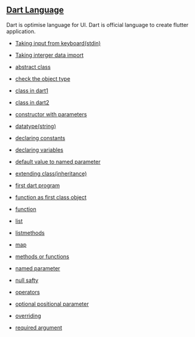 ## [Dart Language](https://github.com/sakshimunde18/Dart)
 Dart is optimise language for UI. Dart is official language to create flutter application.

<ul><li>

[Taking input from keyboard(stdin)](https://github.com/sakshimunde18/Dart/blob/main/Dart/Taking%20input%20from%20keyboard(stdin).dart)

</li>
<li>

[Taking interger data import](https://github.com/sakshimunde18/Dart/blob/main/Dart/Taking%20interger%20data%20import.dart)

</li>
<li>

[abstract class](https://github.com/sakshimunde18/Dart/blob/main/Dart/abstract%20class.dart)

</li>
<li>

[check the object type](https://github.com/sakshimunde18/Dart/blob/main/Dart/check%20the%20object%20type.dart)

</li>
<li>

[class in dart1](https://github.com/sakshimunde18/Dart/blob/main/Dart/class%20in%20dart1.dart)

</li>
<li>

[class in dart2](https://github.com/sakshimunde18/Dart/blob/main/Dart/class%20in%20dart2.dart)

</li>
<li>

[constructor with parameters](https://github.com/sakshimunde18/Dart/blob/main/Dart/constructor%20with%20parameters.dart)

</li>
<li>

[datatype(string)](https://github.com/sakshimunde18/Dart/blob/main/Dart/datatype(string).dart)

</li>
<li>

[declaring constants](https://github.com/sakshimunde18/Dart/blob/main/Dart/declaring%20constants.dart)

</li>
<li>

[declaring variables](https://github.com/sakshimunde18/Dart/blob/main/Dart/declaring%20variables.dart)

</li>
<li>

[default value to named parameter](https://github.com/sakshimunde18/Dart/blob/main/Dart/default%20value%20to%20named%20parameter.dart)

</li>
<li>

[extending class(inheritance)](https://github.com/sakshimunde18/Dart/blob/main/Dart/extending%20class(inheritance).dart)

</li>
<li>

[first dart program](https://github.com/sakshimunde18/Dart/blob/main/Dart/first%20dart%20program.dart)

</li>
<li>

[function as first class object](https://github.com/sakshimunde18/Dart/blob/main/Dart/function%20as%20first%20class%20object.dart)

</li>
<li>

[function](https://github.com/sakshimunde18/Dart/blob/main/Dart/function.dart)

</li>
<li>

[list](https://github.com/sakshimunde18/Dart/blob/main/Dart/list.dart)

</li>
<li>

[listmethods](https://github.com/sakshimunde18/Dart/blob/main/Dart/listmethods.dart)

</li>
<li>

[map](https://github.com/sakshimunde18/Dart/blob/main/Dart/map.dart)

</li>
<li>

[methods or functions](https://github.com/sakshimunde18/Dart/blob/main/Dart/methods%20or%20functions.dart)

</li>
<li>

[named parameter](https://github.com/sakshimunde18/Dart/blob/main/Dart/named%20parameter.dart)

</li>
<li>

[null safty](https://github.com/sakshimunde18/Dart/blob/main/Dart/null%20safty.dart)

</li>
<li>

[operators](https://github.com/sakshimunde18/Dart/blob/main/Dart/operators.dart)

</li>
<li>

[optional positional parameter](https://github.com/sakshimunde18/Dart/blob/main/Dart/optional%20positional%20parameter.dart)

</li>
<li>

[overriding](https://github.com/sakshimunde18/Dart/blob/main/Dart/overriding%20.dart)

</li>
<li>

[required argument](https://github.com/sakshimunde18/Dart/blob/main/Dart/required%20argument.dart)

</li>
</ul>
